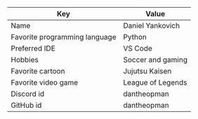 | Key | Value |
| ---- | --- |
| Name | Daniel Yankovich |
| Favorite programming language | Python |
| Preferred IDE | VS Code |
| Hobbies | Soccer and gaming |
| Favorite cartoon | Jujutsu Kaisen |
| Favorite video game | League of Legends |
| Discord id | dantheopman |
| GitHub id | dantheopman |
